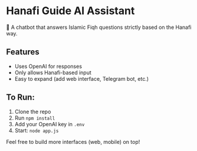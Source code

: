 # Hanafi Guide AI Assistant

🕌 A chatbot that answers Islamic Fiqh questions strictly based on the Hanafi way.

## Features
- Uses OpenAI for responses
- Only allows Hanafi-based input
- Easy to expand (add web interface, Telegram bot, etc.)

## To Run:
1. Clone the repo
2. Run `npm install`
3. Add your OpenAI key in `.env`
4. Start: `node app.js`

Feel free to build more interfaces (web, mobile) on top!
